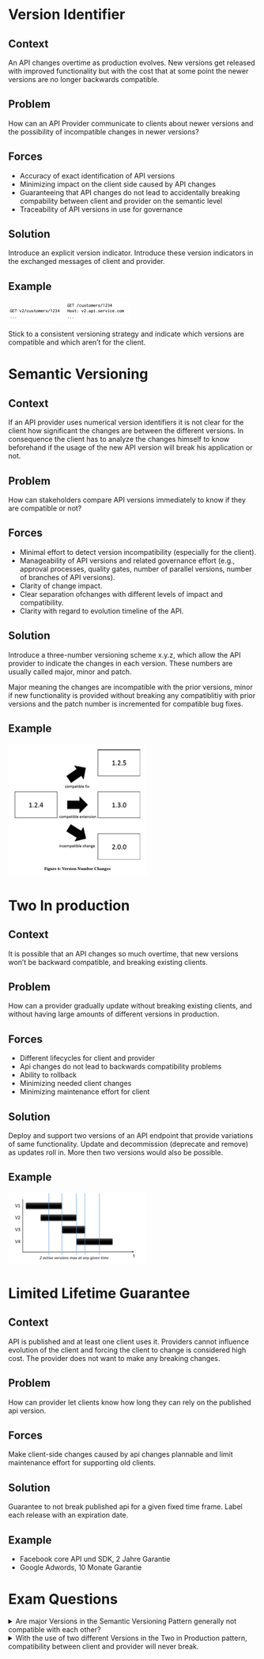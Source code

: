 # Version Identifier 

## Context 

An API changes overtime as production evolves. New versions get released with improved functionality but with the cost that at some point the newer versions are no longer backwards compatible. 

## Problem 

How can an API Provider communicate to clients about newer versions and the possibility of incompatible changes in newer versions? 

## Forces 
- Accuracy of exact identification of API versions 
- Minimizing impact on the client side caused by API changes  
- Guaranteeing that API changes do not lead to accidentally breaking compability between client and provider on the semantic level 
- Traceability of API versions in use for governance 

## Solution 

Introduce an explicit version indicator. Introduce these version indicators in the exchanged messages of client and provider. 

## Example 

![image](../imgs/interface1.png)
![image](../imgs/interface2.png)

Stick to a consistent versioning strategy and indicate which versions are compatible and which aren’t for the client. 

# Semantic Versioning 

## Context 

If an API provider uses numerical version identifiers it is not clear for the client how significant the changes are between the different versions. In consequence the client has to analyze the changes himself to know beforehand if the usage of the new API version will break his application or not. 

## Problem 

How can stakeholders compare API versions immediately to know if they are compatible or not? 

## Forces 
- Minimal effort to detect version incompatibility (especially for the client). 
- Manageability of API versions and related governance effort (e.g., approval processes, quality gates, number of parallel versions, number of branches of API versions). 
- Clarity of change impact.  
- Clear separation ofchanges with different levels of impact and compatibility. 
- Clarity with regard to evolution timeline of the API. 

## Solution 

Introduce a three-number versioning scheme x.y.z, which allow the API provider to indicate the changes in each version. These numbers are usually called major, minor and patch. 

Major meaning the changes are incompatible with the prior versions, minor if new functionality is provided without breaking any compatiblitiy with prior versions and the patch number is incremented for compatible bug fixes. 

## Example 

![image](../imgs/interface3.png)

# Two In production 

## Context 

It is possible that an API changes so much overtime, that new versions won’t be backward compatible, and breaking existing clients. 

## Problem 

How can a provider gradually update without breaking existing clients, and without having large amounts of different versions in production.  

## Forces 
- Different lifecycles for client and provider 
- Api changes do not lead to backwards compatibility problems 
- Ability to rollback 
- Minimizing needed client changes 
- Minimizing maintenance effort for client 

## Solution 

Deploy and support two versions of an API endpoint that provide variations of same functionality. Update and decommission (deprecate and remove) as updates roll in. More then two versions would also be possible.  

## Example 

![image](../imgs/interface4.png)

# Limited Lifetime Guarantee 

## Context 

API is published and at least one client uses it. Providers cannot influence evolution of the client and forcing the client to change is considered high cost. The provider does not want to make any breaking changes. 

## Problem 

How can provider let clients know how long they can rely on the published api version.  

## Forces 

Make client-side changes caused by api changes plannable and limit maintenance effort for supporting old clients.  

## Solution 

Guarantee to not break published api for a given fixed time frame. Label each release with an expiration date.  

## Example 
- Facebook core API und SDK, 2 Jahre Garantie 
- Google Adwords, 10 Monate Garantie 

# Exam Questions 

<details><summary>Are major Versions in the Semantic Versioning Pattern generally not compatible with each other? </summary>
Yes
</details>

<details><summary>With the use of two different Versions in the Two in Production pattern, compatibility between client and provider will never break.</summary>
No
</details>